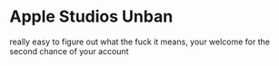 # Apple Studios Unban

really easy to figure out what the fuck it means, your welcome for the second chance of your account
